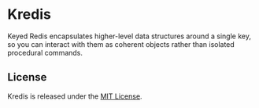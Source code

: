 # Kredis

Keyed Redis encapsulates higher-level data structures around a single key, so you can interact with them as coherent objects rather than isolated procedural commands.


## License

Kredis is released under the [MIT License](https://opensource.org/licenses/MIT).
